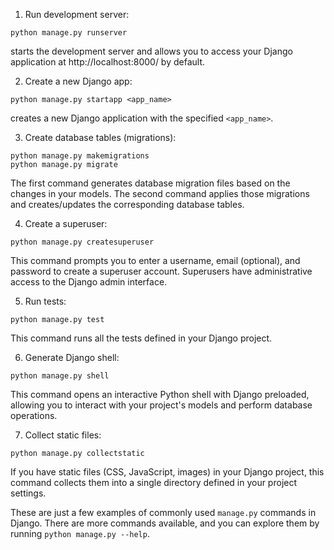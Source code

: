 
1. Run development server:
```
python manage.py runserver
```
starts the development server and allows you to access your Django application at http://localhost:8000/ by default.

2. Create a new Django app:
```
python manage.py startapp <app_name>
```
creates a new Django application with the specified `<app_name>`.

3. Create database tables (migrations):
```
python manage.py makemigrations
python manage.py migrate
```
The first command generates database migration files based on the changes in your models. The second command applies those migrations and creates/updates the corresponding database tables.

4. Create a superuser:
```
python manage.py createsuperuser
```
This command prompts you to enter a username, email (optional), and password to create a superuser account. Superusers have administrative access to the Django admin interface.

5. Run tests:
```
python manage.py test
```
This command runs all the tests defined in your Django project.

6. Generate Django shell:
```
python manage.py shell
```
This command opens an interactive Python shell with Django preloaded, allowing you to interact with your project's models and perform database operations.

7. Collect static files:
```
python manage.py collectstatic
```
If you have static files (CSS, JavaScript, images) in your Django project, this command collects them into a single directory defined in your project settings.

These are just a few examples of commonly used `manage.py` commands in Django. There are more commands available, and you can explore them by running `python manage.py --help`.